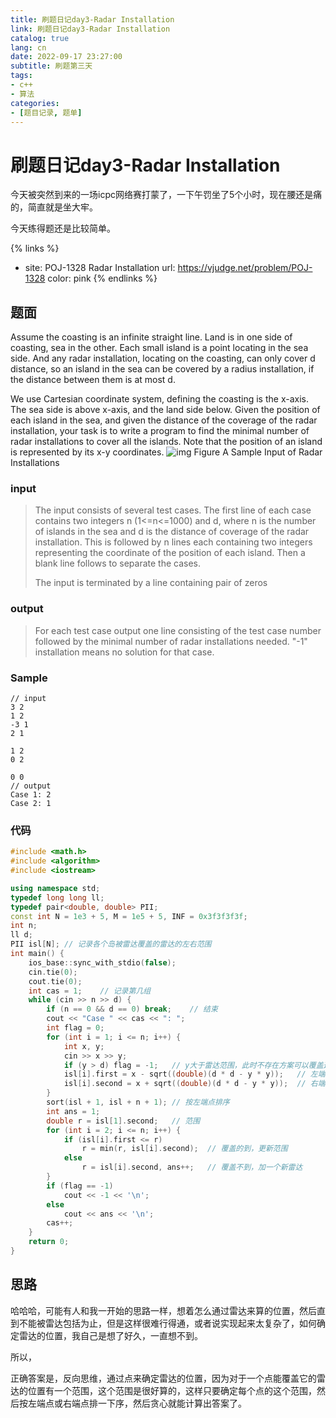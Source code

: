 ```yaml
---
title: 刷题日记day3-Radar Installation
link: 刷题日记day3-Radar Installation
catalog: true
lang: cn
date: 2022-09-17 23:27:00 
subtitle: 刷题第三天
tags:
- c++
- 算法
categories:
- [题目记录, 题单]
---
```

# 刷题日记day3-Radar Installation

今天被突然到来的一场icpc网络赛打蒙了，一下午罚坐了5个小时，现在腰还是痛的，简直就是坐大牢。

今天练得题还是比较简单。

{% links %}
- site: POJ-1328 Radar Installation
  url: https://vjudge.net/problem/POJ-1328
  color: pink
{% endlinks %} 

## 题面

Assume the coasting is an infinite straight line. Land is in one side of coasting, sea in the other. Each small island is a point locating in the sea side. And any radar installation, locating on the coasting, can only cover d distance, so an island in the sea can be covered by a radius installation, if the distance between them is at most d.

We use Cartesian coordinate system, defining the coasting is the x-axis. The sea side is above x-axis, and the land side below. Given the position of each island in the sea, and given the distance of the coverage of the radar installation, your task is to write a program to find the minimal number of radar installations to cover all the islands. Note that the position of an island is represented by its x-y coordinates.
![img](https://vj.csgrandeur.cn/f6ffe515205096387436c13c7449b0ed?v=1663151667)
Figure A Sample Input of Radar Installations

### input

> The input consists of several test cases. The first line of each case contains two integers n (1<=n<=1000) and d, where n is the number of islands in the sea and d is the distance of coverage of the radar installation. This is followed by n lines each containing two integers representing the coordinate of the position of each island. Then a blank line follows to separate the cases.
>
> The input is terminated by a line containing pair of zeros

### output

> For each test case output one line consisting of the test case number followed by the minimal number of radar installations needed. "-1" installation means no solution for that case.

### Sample

```
// input
3 2
1 2
-3 1
2 1

1 2
0 2

0 0
// output
Case 1: 2
Case 2: 1
```

### 代码

```cpp
#include <math.h>
#include <algorithm>
#include <iostream>

using namespace std;
typedef long long ll;
typedef pair<double, double> PII;
const int N = 1e3 + 5, M = 1e5 + 5, INF = 0x3f3f3f3f;
int n;
ll d;
PII isl[N]; // 记录各个岛被雷达覆盖的雷达的左右范围
int main() {
    ios_base::sync_with_stdio(false);
    cin.tie(0);
    cout.tie(0);
    int cas = 1;    // 记录第几组
    while (cin >> n >> d) {
        if (n == 0 && d == 0) break;    // 结束
        cout << "Case " << cas << ": ";
        int flag = 0;
        for (int i = 1; i <= n; i++) {
            int x, y;
            cin >> x >> y;
            if (y > d) flag = -1;   // y大于雷达范围，此时不存在方案可以覆盖这个岛
            isl[i].first = x - sqrt((double)(d * d - y * y));   // 左端点
            isl[i].second = x + sqrt((double)(d * d - y * y));  // 右端点
        }
        sort(isl + 1, isl + n + 1); // 按左端点排序
        int ans = 1;
        double r = isl[1].second;   // 范围
        for (int i = 2; i <= n; i++) {
            if (isl[i].first <= r)
                r = min(r, isl[i].second);  // 覆盖的到，更新范围
            else
                r = isl[i].second, ans++;   // 覆盖不到，加一个新雷达
        }
        if (flag == -1)
            cout << -1 << '\n';
        else
            cout << ans << '\n';
        cas++;
    }
    return 0;
}
```

## 思路

哈哈哈，可能有人和我一开始的思路一样，想着怎么通过雷达来算的位置，然后直到不能被雷达包括为止，但是这样很难行得通，或者说实现起来太复杂了，如何确定雷达的位置，我自己是想了好久，一直想不到。

所以，

正确答案是，反向思维，通过点来确定雷达的位置，因为对于一个点能覆盖它的雷达的位置有一个范围，这个范围是很好算的，这样只要确定每个点的这个范围，然后按左端点或右端点排一下序，然后贪心就能计算出答案了。